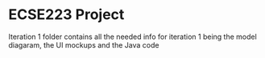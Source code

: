 # ECSE223 Project
Iteration 1 folder contains all the needed info for iteration 1 being the model diagaram, the UI mockups and the Java code
